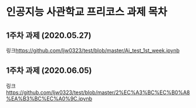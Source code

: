 # 인공지능 사관학교 프리코스 과제 목차

## 1주차 과제 (2020.05.27)
링크<https://github.com/ljw0323/test/blob/master/Ai_test_1st_week.ipynb>

## 1주차 과제 (2020.06.05)
링크<https://github.com/ljw0323/test/blob/master/2%EC%A3%BC%EC%B0%A8%EA%B3%BC%EC%A0%9C.ipynb>

